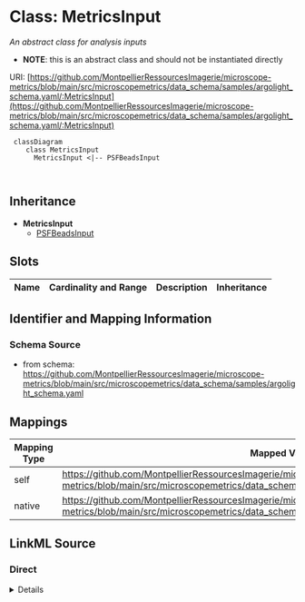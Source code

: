 # Class: MetricsInput


_An abstract class for analysis inputs_




* __NOTE__: this is an abstract class and should not be instantiated directly


URI: [https://github.com/MontpellierRessourcesImagerie/microscope-metrics/blob/main/src/microscopemetrics/data_schema/samples/argolight_schema.yaml/:MetricsInput](https://github.com/MontpellierRessourcesImagerie/microscope-metrics/blob/main/src/microscopemetrics/data_schema/samples/argolight_schema.yaml/:MetricsInput)




```mermaid
 classDiagram
    class MetricsInput
      MetricsInput <|-- PSFBeadsInput
      
      
```





## Inheritance
* **MetricsInput**
    * [PSFBeadsInput](PSFBeadsInput.md)



## Slots

| Name | Cardinality and Range | Description | Inheritance |
| ---  | --- | --- | --- |









## Identifier and Mapping Information







### Schema Source


* from schema: https://github.com/MontpellierRessourcesImagerie/microscope-metrics/blob/main/src/microscopemetrics/data_schema/samples/argolight_schema.yaml





## Mappings

| Mapping Type | Mapped Value |
| ---  | ---  |
| self | https://github.com/MontpellierRessourcesImagerie/microscope-metrics/blob/main/src/microscopemetrics/data_schema/samples/argolight_schema.yaml/:MetricsInput |
| native | https://github.com/MontpellierRessourcesImagerie/microscope-metrics/blob/main/src/microscopemetrics/data_schema/samples/argolight_schema.yaml/:MetricsInput |





## LinkML Source

<!-- TODO: investigate https://stackoverflow.com/questions/37606292/how-to-create-tabbed-code-blocks-in-mkdocs-or-sphinx -->

### Direct

<details>
```yaml
name: MetricsInput
description: An abstract class for analysis inputs
from_schema: https://github.com/MontpellierRessourcesImagerie/microscope-metrics/blob/main/src/microscopemetrics/data_schema/samples/argolight_schema.yaml
abstract: true

```
</details>

### Induced

<details>
```yaml
name: MetricsInput
description: An abstract class for analysis inputs
from_schema: https://github.com/MontpellierRessourcesImagerie/microscope-metrics/blob/main/src/microscopemetrics/data_schema/samples/argolight_schema.yaml
abstract: true

```
</details>